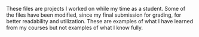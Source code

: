 These files are projects I worked on while my time as a student. Some of the files have been modified, since my final submission for grading, for better readability and utilization. These are examples of what I have learned from my courses but not examples of what I know fully.
